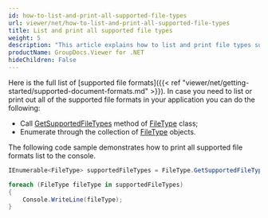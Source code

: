 ```yaml
---
id: how-to-list-and-print-all-supported-file-types
url: viewer/net/how-to-list-and-print-all-supported-file-types
title: List and print all supported file types
weight: 5
description: "This article explains how to list and print file types supported by GroupDocs.Viewer for .NET"
productName: GroupDocs.Viewer for .NET
hideChildren: False
---
```


Here is the full list of [supported file formats]({{< ref "viewer/net/getting-started/supported-document-formats.md" >}}). In case you need to list or print out all of the supported file formats in your application you can do the following:

* Call [GetSupportedFileTypes](https://apireference.groupdocs.com/net/viewer/groupdocs.viewer/filetype/methods/getsupportedfiletypes) method of [FileType](https://apireference.groupdocs.com/net/viewer/groupdocs.viewer/filetype) class;
* Enumerate through the collection of [FileType](https://apireference.groupdocs.com/net/viewer/groupdocs.viewer/filetype) objects.

The following code sample demonstrates how to print all supported file formats list to the console.

```csharp
IEnumerable<FileType> supportedFileTypes = FileType.GetSupportedFileTypes();

foreach (FileType fileType in supportedFileTypes)
{
    Console.WriteLine(fileType);
}
```
